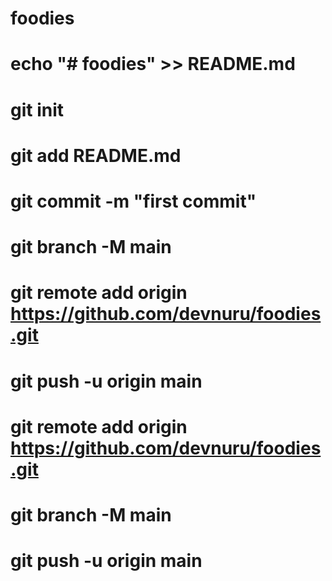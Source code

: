 # foodies
# echo "# foodies" >> README.md
# git init
# git add README.md
# git commit -m "first commit"
# git branch -M main
# git remote add origin https://github.com/devnuru/foodies.git
# git push -u origin main


# git remote add origin https://github.com/devnuru/foodies.git
# git branch -M main
# git push -u origin main

